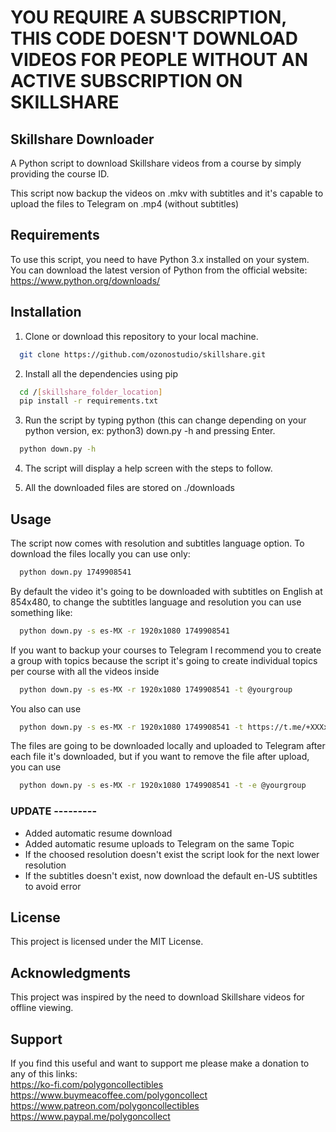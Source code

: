 # YOU REQUIRE A SUBSCRIPTION, THIS CODE DOESN'T DOWNLOAD VIDEOS FOR PEOPLE WITHOUT AN ACTIVE SUBSCRIPTION ON SKILLSHARE

## Skillshare Downloader
A Python script to download Skillshare videos from a course by simply providing the course ID.

This script now backup the videos on .mkv with subtitles and it's capable to upload the files to Telegram on .mp4 (without subtitles)

## Requirements
To use this script, you need to have Python 3.x installed on your system. You can download the latest version of Python from the official website: https://www.python.org/downloads/

## Installation
1. Clone or download this repository to your local machine.
```bash
  git clone https://github.com/ozonostudio/skillshare.git

```
2. Install all the dependencies using pip
```bash
  cd /[skillshare_folder_location]
  pip install -r requirements.txt

```

3. Run the script by typing python (this can change depending on your python version, ex: python3) down.py -h and pressing Enter.
```bash
  python down.py -h

```

4. The script will display a help screen with the steps to follow.

5. All the downloaded files are stored on ./downloads

## Usage

The script now comes with resolution and subtitles language option.
To download the files locally you can use only:
```bash
  python down.py 1749908541

```
By default the video it's going to be downloaded with subtitles on English at 854x480, to change the subtitles language and resolution you can use something like:
```bash
  python down.py -s es-MX -r 1920x1080 1749908541

```
If you want to backup your courses to Telegram I recommend you to create a group with topics because the script it's going to create individual topics per course with all the videos inside
```bash
  python down.py -s es-MX -r 1920x1080 1749908541 -t @yourgroup

```
You also can use
```bash
  python down.py -s es-MX -r 1920x1080 1749908541 -t https://t.me/+XXXxxxXXXX

```
The files are going to be downloaded locally and uploaded to Telegram after each file it's downloaded, but if you want to remove the file after upload, you can use
```bash
  python down.py -s es-MX -r 1920x1080 1749908541 -t -e @yourgroup

```
### UPDATE ---------
- Added automatic resume download
- Added automatic resume uploads to Telegram on the same Topic
- If the choosed resolution doesn't exist the script look for the next lower resolution
- If the subtitles doesn't exist, now download the default en-US subtitles to avoid error

## License
This project is licensed under the MIT License.

## Acknowledgments
This project was inspired by the need to download Skillshare videos for offline viewing.

## Support
If you find this useful and want to support me please make a donation to any of this links: <br />
https://ko-fi.com/polygoncollectibles <br />
https://www.buymeacoffee.com/polygoncollect <br />
https://www.patreon.com/polygoncollectibles <br />
https://www.paypal.me/polygoncollect <br />